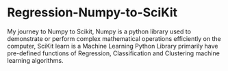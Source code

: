 # Regression-Numpy-to-SciKit
My journey to Numpy to Scikit, Numpy is a python library used to demonstrate or perform complex mathematical operations efficiently on the computer, SciKit learn is a Machine Learning Python Library primarily have pre-defined functions of Regression, Classification and Clustering machine learning algorithms.
